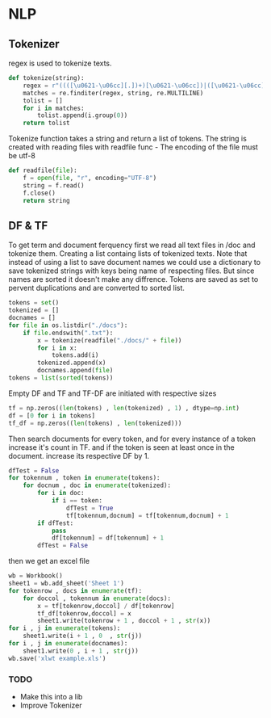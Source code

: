 # NLP

## Tokenizer
regex is used to tokenize texts.

```python
def tokenize(string):
    regex = r"((([\u0621-\u06cc][.])+)[\u0621-\u06cc])|([\u0621-\u06cc]|[\u200C])+|[A-z]+|[(-)]|[\u0621-\u06cc]|((([\u0621-\u06cc][.])+)[\u0621-\u06cc])|([\u06f0-\u06f9]+([.][\u06f0-\u06f9]*)?)|([0-9]+([.][0-9]*)?)"
    matches = re.finditer(regex, string, re.MULTILINE)
    tolist = []
    for i in matches:
        tolist.append(i.group(0))
    return tolist
```
Tokenize function takes a string and return a list of tokens.
The string is created with reading files with readfile func - The encoding of the file must be utf-8
```python
def readfile(file):
    f = open(file, "r", encoding="UTF-8")
    string = f.read()
    f.close()
    return string
```

## DF & TF

To get term and document ferquency first we read all text files in /doc and tokenize them. Creating a list containg lists of tokenized texts.
Note that instead of using a list to save document names we could use a dictionary to save tokenized strings with keys being name of respecting files. But since names are sorted it doesn't make any diffrence.
Tokens are saved as set to pervent duplications and are converted to sorted list.
```python
tokens = set()
tokenized = []
docnames = []
for file in os.listdir("./docs"):
    if file.endswith(".txt"):
        x = tokenize(readfile("./docs/" + file))
        for i in x:
            tokens.add(i)
        tokenized.append(x)
        docnames.append(file)
tokens = list(sorted(tokens))
```
Empty DF and TF and TF-DF are initiated with respective sizes
```python
tf = np.zeros((len(tokens) , len(tokenized) , 1) , dtype=np.int)
df = [0 for i in tokens]
tf_df = np.zeros((len(tokens) , len(tokenized)))
```
Then search documents for every token, and for every instance of a token increase it's count in TF. and if the token is seen at least once in the document. increase its respective DF by 1.
```python
dfTest = False
for tokennum , token in enumerate(tokens):
    for docnum , doc in enumerate(tokenized):
        for i in doc:
            if i == token:
                dfTest = True
                tf[tokennum,docnum] = tf[tokennum,docnum] + 1
        if dfTest:
            pass
            df[tokennum] = df[tokennum] + 1
        dfTest = False
```

then we get an excel file
```python
wb = Workbook()  
sheet1 = wb.add_sheet('Sheet 1') 
for tokenrow , docs in enumerate(tf):
    for doccol , tokennum in enumerate(docs):
        x = tf[tokenrow,doccol] / df[tokenrow]
        tf_df[tokenrow,doccol] = x
        sheet1.write(tokenrow + 1 , doccol + 1 , str(x)) 
for i , j in enumerate(tokens):
    sheet1.write(i + 1 , 0  , str(j)) 
for i , j in enumerate(docnames):
    sheet1.write(0 , i + 1 , str(j)) 
wb.save('xlwt example.xls') 
```

### TODO
- Make this into a lib
- Improve Tokenizer
